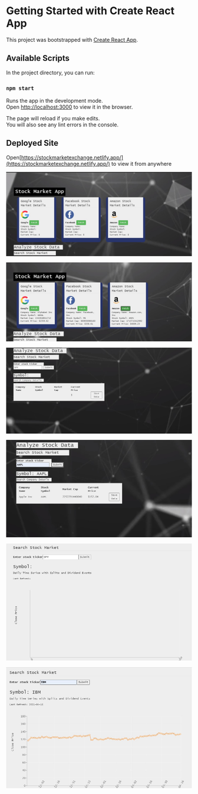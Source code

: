 # Getting Started with Create React App

This project was bootstrapped with [Create React App](https://github.com/facebook/create-react-app).

## Available Scripts

In the project directory, you can run:

### `npm start`

Runs the app in the development mode.\
Open [http://localhost:3000](http://localhost:3000) to view it in the browser.

The page will reload if you make edits.\
You will also see any lint errors in the console.

## Deployed Site
Open[https://stockmarketexchange.netlify.app/](https://stockmarketexchange.netlify.app/) to view it from anywhere



![](https://github.com/tariqaziz123/stockmarket/blob/main/src/Images/Screenshot%202021-04-17%20163555.jpg)


![](https://github.com/tariqaziz123/stockmarket/blob/main/src/Images/Screenshot%202021-04-17%20163658.jpg)


![](https://github.com/tariqaziz123/stockmarket/blob/main/src/Images/Screenshot%202021-04-17%20163726.jpg)


![](https://github.com/tariqaziz123/stockmarket/blob/main/src/Images/Screenshot%202021-04-17%20163755.jpg)


![](https://github.com/tariqaziz123/stockmarket/blob/main/src/Images/Screenshot%202021-04-17%20163832.jpg)

![](https://github.com/tariqaziz123/stockmarket/blob/main/src/Images/Screenshot%202021-04-17%20163857.jpg)
